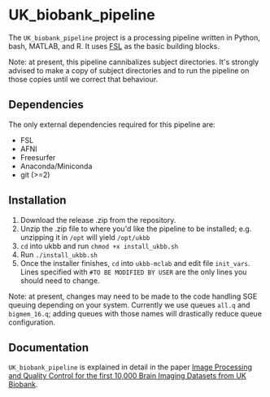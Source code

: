 UK_biobank_pipeline
===================

The `UK_biobank_pipeline` project is a processing pipeline written in Python, bash, MATLAB, and R. It uses [FSL](http://fsl.fmrib.ox.ac.uk/fsl/fslwiki/) as the basic building blocks.

Note: at present, this pipeline cannibalizes subject directories. It's strongly advised to make a copy of subject directories and to run the pipeline on those copies until we correct that behaviour.


Dependencies
------------

The only external dependencies required for this pipeline are:
* FSL
* AFNI
* Freesurfer
* Anaconda/Miniconda
* git (>=2)


Installation
------------

1) Download the release .zip from the repository.
2) Unzip the .zip file to where you'd like the pipeline to be installed; e.g. unzipping it in `/opt` will yield `/opt/ukbb`
3) `cd` into ukbb and run `chmod +x install_ukbb.sh`
4) Run `./install_ukbb.sh`
5) Once the installer finishes, `cd` into `ukbb-mclab` and edit file `init_vars`. Lines specified with `#TO BE MODIFIED BY USER` are the only lines you should need to change.

Note: at present, changes may need to be made to the code handling SGE queuing depending on your system. Currently we use queues `all.q` and `bigmem_16.q`; adding queues with those names will drastically reduce queue configuration.


Documentation
-------------

`UK_biobank_pipeline` is explained in detail in the paper [Image Processing and Quality Control for the first 10,000 Brain Imaging Datasets from UK Biobank](http://www.biorxiv.org/content/early/2017/04/24/130385).

